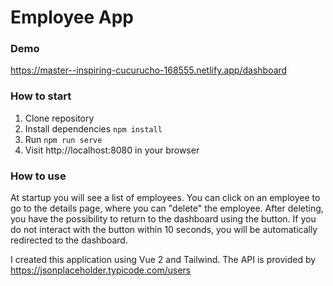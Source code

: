 # Employee App

### Demo
https://master--inspiring-cucurucho-168555.netlify.app/dashboard

### How to start
1. Clone repository
2. Install dependencies `npm install`
4. Run `npm run serve`
5. Visit http://localhost:8080 in your browser

### How to use
At startup you will see a list of employees. You can click on an employee to go to the details page, where you can "delete" the employee. After deleting, you have the possibility to return to the dashboard using the button. If you do not interact with the button within 10 seconds, you will be automatically redirected to the dashboard.

I created this application using Vue 2 and Tailwind. The API is provided by https://jsonplaceholder.typicode.com/users
